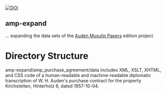 [![DOI](https://zenodo.org/badge/DOI/10.5281/zenodo.6226159.svg)](https://doi.org/10.5281/zenodo.6226159)
## amp-expand

... expanding the data sets of the [Auden Musulin Papers](https://github.com/Auden-Musulin-Papers) edition project.

# Directory Structure

amp-expand/amp_purchase_agreement/data includes XML, XSLT, XHTML, and CSS code of a human-readable and machine-readable diplomatic transcription of W. H. Auden's purchase contract for the property Kirchstetten, Hinterholz 6, dated 1957-10-04.
